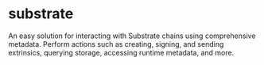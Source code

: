 # substrate

An easy solution for interacting with Substrate chains using comprehensive metadata. Perform actions such as creating, signing, and sending extrinsics, querying storage, accessing runtime metadata, and more.

